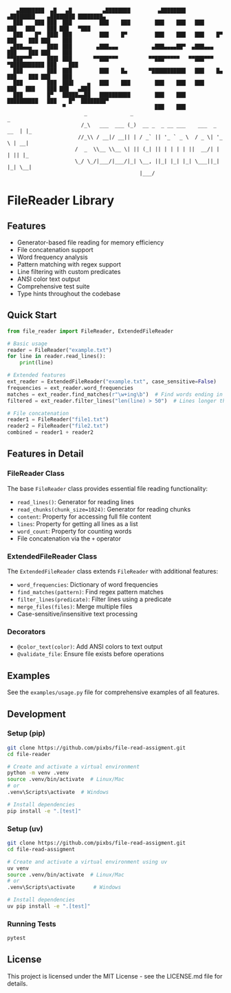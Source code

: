 ``` ASCII
   ▄████████  ▄█   ▄█          ▄████████         ▄████████    ▄████████    ▄████████ ████████▄  
  ███    ███ ███  ███         ███    ███        ███    ███   ███    ███   ███    ███ ███   ▀███ 
  ███    █▀  ███▌ ███         ███    █▀         ███    ███   ███    █▀    ███    ███ ███    ███ 
 ▄███▄▄▄     ███▌ ███        ▄███▄▄▄           ▄███▄▄▄▄██▀  ▄███▄▄▄       ███    ███ ███    ███ 
▀▀███▀▀▀     ███▌ ███       ▀▀███▀▀▀          ▀▀███▀▀▀▀▀   ▀▀███▀▀▀     ▀███████████ ███    ███ 
  ███        ███  ███         ███    █▄       ▀███████████   ███    █▄    ███    ███ ███    ███ 
  ███        ███  ███▌    ▄   ███    ███        ███    ███   ███    ███   ███    ███ ███   ▄███ 
  ███        █▀   █████▄▄██   ██████████        ███    ███   ██████████   ███    █▀  ████████▀  
                  ▀                             ███    ███                                      
                         _              _                                 _   
                        /_\   ___  ___ (_)  __ _  _ __ ___    ___  _ __  | |_ 
                       //_\\ / __|/ __|| | / _` || '_ ` _ \  / _ \| '_ \ | __|
                      /  _  \\__ \\__ \| || (_| || | | | | ||  __/| | | || |_ 
                      \_/ \_/|___/|___/|_| \__, ||_| |_| |_| \___||_| |_| \__|
                                           |___/                              
```

# FileReader Library

## Features
- Generator-based file reading for memory efficiency
- File concatenation support
- Word frequency analysis
- Pattern matching with regex support
- Line filtering with custom predicates
- ANSI color text output
- Comprehensive test suite
- Type hints throughout the codebase


## Quick Start
```python
from file_reader import FileReader, ExtendedFileReader

# Basic usage
reader = FileReader("example.txt")
for line in reader.read_lines():
    print(line)

# Extended features
ext_reader = ExtendedFileReader("example.txt", case_sensitive=False)
frequencies = ext_reader.word_frequencies
matches = ext_reader.find_matches(r"\w+ing\b")  # Find words ending in 'ing'
filtered = ext_reader.filter_lines("len(line) > 50")  # Lines longer than 50 chars

# File concatenation
reader1 = FileReader("file1.txt")
reader2 = FileReader("file2.txt")
combined = reader1 + reader2
```

## Features in Detail
### FileReader Class
The base `FileReader` class provides essential file reading functionality:

- `read_lines()`: Generator for reading lines
- `read_chunks(chunk_size=1024)`: Generator for reading chunks
- `content`: Property for accessing full file content
- `lines`: Property for getting all lines as a list
- `word_count`: Property for counting words
- File concatenation via the `+` operator

### ExtendedFileReader Class
The `ExtendedFileReader` class extends `FileReader` with additional features:

- `word_frequencies`: Dictionary of word frequencies
- `find_matches(pattern)`: Find regex pattern matches
- `filter_lines(predicate)`: Filter lines using a predicate
- `merge_files(files)`: Merge multiple files
- Case-sensitive/insensitive text processing

### Decorators
- `@color_text(color)`: Add ANSI colors to text output
- `@validate_file`: Ensure file exists before operations

## Examples
See the `examples/usage.py` file for comprehensive examples of all features.

## Development
### Setup (pip)
```bash
git clone https://github.com/pixbs/file-read-assigment.git
cd file-reader

# Create and activate a virtual environment
python -m venv .venv
source .venv/bin/activate  # Linux/Mac
# or
.venv\Scripts\activate  # Windows

# Install dependencies
pip install -e ".[test]"
```
### Setup (uv)
```bash
git clone https://github.com/pixbs/file-read-assigment.git
cd file-read-assigment

# Create and activate a virtual environment using uv
uv venv
source .venv/bin/activate  # Linux/Mac
# or
.venv\Scripts\activate      # Windows

# Install dependencies
uv pip install -e ".[test]"
```

### Running Tests
```bash
pytest
```

## License
This project is licensed under the MIT License - see the LICENSE.md file for details.

